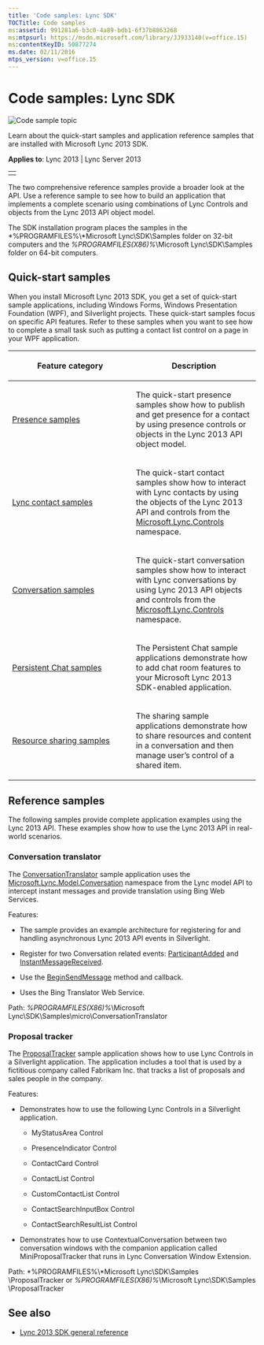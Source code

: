 ```yaml
---
title: 'Code samples: Lync SDK'
TOCTitle: Code samples
ms:assetid: 991281a6-b3c0-4a89-bdb1-6f37b8863268
ms:mtpsurl: https://msdn.microsoft.com/library/JJ933140(v=office.15)
ms:contentKeyID: 50877274
ms.date: 02/11/2016
mtps_version: v=office.15
---
```


# Code samples: Lync SDK

![Code sample topic](images/JJ937254.mod_icon_codesample_long(Office.15).png "Code sample topic")

Learn about the quick-start samples and application reference samples that are installed with Microsoft Lync 2013 SDK.



**Applies to**: Lync 2013 | Lync Server 2013

 

<table>
<tbody>
<tr class="odd">
<td></td>
</tr>
</tbody>
</table>

The two comprehensive reference samples provide a broader look at the API. Use a reference sample to see how to build an application that implements a complete scenario using combinations of Lync Controls and objects from the Lync 2013 API object model.

The SDK installation program places the samples in the *%PROGRAMFILES%\\*Microsoft Lync\\SDK\\Samples folder on 32-bit computers and the *%PROGRAMFILES(X86)%*\\Microsoft Lync\\SDK\\Samples folder on 64-bit computers.

## Quick-start samples

When you install Microsoft Lync 2013 SDK, you get a set of quick-start sample applications, including Windows Forms, Windows Presentation Foundation (WPF), and Silverlight projects. These quick-start samples focus on specific API features. Refer to these samples when you want to see how to complete a small task such as putting a contact list control on a page in your WPF application.

<table>
<colgroup>
<col style="width: 50%" />
<col style="width: 50%" />
</colgroup>
<thead>
<tr class="header">
<th><p>Feature category</p></th>
<th><p>Description</p></th>
</tr>
</thead>
<tbody>
<tr class="odd">
<td><p><a href="presence-samples.md">Presence samples</a></p></td>
<td><p>The quick-start presence samples show how to publish and get presence for a contact by using presence controls or objects in the Lync 2013 API object model.</p></td>
</tr>
<tr class="even">
<td><p><a href="lync-contact-samples.md">Lync contact samples</a></p></td>
<td><p>The quick-start contact samples show how to interact with Lync contacts by using the objects of the Lync 2013 API and controls from the <a href="https://msdn.microsoft.com/library/hh346685(v=office.15)">Microsoft.Lync.Controls</a> namespace.</p></td>
</tr>
<tr class="odd">
<td><p><a href="lync-conversation-samples.md">Conversation samples</a></p></td>
<td><p>The quick-start conversation samples show how to interact with Lync conversations by using Lync 2013 API objects and controls from the <a href="https://msdn.microsoft.com/library/hh346685(v=office.15)">Microsoft.Lync.Controls</a> namespace.</p></td>
</tr>
<tr class="even">
<td><p><a href="persistent-chat-samples.md">Persistent Chat samples</a></p></td>
<td><p>The Persistent Chat sample applications demonstrate how to add chat room features to your Microsoft Lync 2013 SDK-enabled application.</p></td>
</tr>
<tr class="odd">
<td><p><a href="resource-and-content-sharing-samples.md">Resource sharing samples</a></p></td>
<td><p>The sharing sample applications demonstrate how to share resources and content in a conversation and then manage user’s control of a shared item.</p></td>
</tr>
</tbody>
</table>

## Reference samples

The following samples provide complete application examples using the Lync 2013 API. These examples show how to use the Lync 2013 API in real-world scenarios.

### Conversation translator

The [ConversationTranslator](http://code.msdn.microsoft.com/lync-2013-translate-a-a849e513) sample application uses the [Microsoft.Lync.Model.Conversation](https://msdn.microsoft.com/library/hh365247\(v=office.15\)) namespace from the Lync model API to intercept instant messages and provide translation using Bing Web Services.

Features:

  - The sample provides an example architecture for registering for and handling asynchronous Lync 2013 API events in Silverlight.

  - Register for two Conversation related events: [ParticipantAdded](https://msdn.microsoft.com/library/hh347719\(v=office.15\)) and [InstantMessageReceived](https://msdn.microsoft.com/library/hh380696\(v=office.15\)).

  - Use the [BeginSendMessage](https://msdn.microsoft.com/library/hh380302\(v=office.15\)) method and callback.

  - Uses the Bing Translator Web Service.

Path: *%PROGRAMFILES(X86)%*\\Microsoft Lync\\SDK\\Samples\\micro\\ConversationTranslator

### Proposal tracker

The [ProposalTracker](http://code.msdn.microsoft.com/lync-2013-use-lync-60a934d7) sample application shows how to use Lync Controls in a Silverlight application. The application includes a tool that is used by a fictitious company called Fabrikam Inc. that tracks a list of proposals and sales people in the company.

Features:

  - Demonstrates how to use the following Lync Controls in a Silverlight application.
    
      - MyStatusArea Control
    
      - PresenceIndicator Control
    
      - ContactCard Control
    
      - ContactList Control
    
      - CustomContactList Control
    
      - ContactSearchInputBox Control
    
      - ContactSearchResultList Control

  - Demonstrates how to use ContextualConversation between two conversation windows with the companion application called MiniProposalTracker that runs in Lync Conversation Window Extension.

Path: *%PROGRAMFILES%\\*Microsoft Lync\\SDK\\Samples \\ProposalTracker or *%PROGRAMFILES(X86)%*\\Microsoft Lync\\SDK\\Samples \\ProposalTracker

## See also

  - [Lync 2013 SDK general reference](lync-2013-sdk-general-reference.md)

